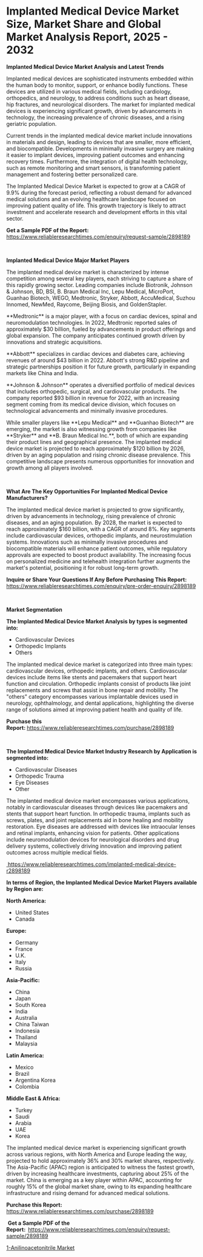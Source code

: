 <p><h1>Implanted Medical Device Market Size, Market Share and Global Market Analysis Report, 2025 - 2032</h1></p><p><strong>Implanted Medical Device Market Analysis and Latest Trends</strong></p>
<p><p>Implanted medical devices are sophisticated instruments embedded within the human body to monitor, support, or enhance bodily functions. These devices are utilized in various medical fields, including cardiology, orthopedics, and neurology, to address conditions such as heart disease, hip fractures, and neurological disorders. The market for implanted medical devices is experiencing significant growth, driven by advancements in technology, the increasing prevalence of chronic diseases, and a rising geriatric population.</p><p>Current trends in the implanted medical device market include innovations in materials and design, leading to devices that are smaller, more efficient, and biocompatible. Developments in minimally invasive surgery are making it easier to implant devices, improving patient outcomes and enhancing recovery times. Furthermore, the integration of digital health technology, such as remote monitoring and smart sensors, is transforming patient management and fostering better personalized care.</p><p>The Implanted Medical Device Market is expected to grow at a CAGR of 9.9% during the forecast period, reflecting a robust demand for advanced medical solutions and an evolving healthcare landscape focused on improving patient quality of life. This growth trajectory is likely to attract investment and accelerate research and development efforts in this vital sector.</p></p>
<p><strong>Get a Sample PDF of the Report:&nbsp;</strong> <a href="https://www.reliableresearchtimes.com/enquiry/request-sample/2898189?utm_campaign=3011&utm_medium=2&utm_source=Github&utm_content=ia&utm_term=15032025&utm_id=implanted-medical-device">https://www.reliableresearchtimes.com/enquiry/request-sample/2898189</a></p>
<p>&nbsp;</p>
<p><strong>Implanted Medical Device Major Market Players</strong></p>
<p><p>The implanted medical device market is characterized by intense competition among several key players, each striving to capture a share of this rapidly growing sector. Leading companies include Biotronik, Johnson & Johnson, BD, BSI, B. Braun Medical Inc, Lepu Medical, MicroPort, Guanhao Biotech, WEGO, Medtronic, Stryker, Abbott, AccuMedical, Suzhou Innomed, NewMed, Raycome, Beijing Biosis, and GoldenStapler.</p><p>**Medtronic** is a major player, with a focus on cardiac devices, spinal and neuromodulation technologies. In 2022, Medtronic reported sales of approximately $30 billion, fueled by advancements in product offerings and global expansion. The company anticipates continued growth driven by innovations and strategic acquisitions.</p><p>**Abbott** specializes in cardiac devices and diabetes care, achieving revenues of around $43 billion in 2022. Abbott's strong R&D pipeline and strategic partnerships position it for future growth, particularly in expanding markets like China and India.</p><p>**Johnson & Johnson** operates a diversified portfolio of medical devices that includes orthopedic, surgical, and cardiovascular products. The company reported $93 billion in revenue for 2022, with an increasing segment coming from its medical device division, which focuses on technological advancements and minimally invasive procedures.</p><p>While smaller players like **Lepu Medical** and **Guanhao Biotech** are emerging, the market is also witnessing growth from companies like **Stryker** and **B. Braun Medical Inc.**, both of which are expanding their product lines and geographical presence. The implanted medical device market is projected to reach approximately $120 billion by 2026, driven by an aging population and rising chronic disease prevalence. This competitive landscape presents numerous opportunities for innovation and growth among all players involved.</p></p>
<p>&nbsp;</p>
<p><strong>What Are The Key Opportunities For Implanted Medical Device Manufacturers?</strong></p>
<p><p>The implanted medical device market is projected to grow significantly, driven by advancements in technology, rising prevalence of chronic diseases, and an aging population. By 2028, the market is expected to reach approximately $160 billion, with a CAGR of around 8%. Key segments include cardiovascular devices, orthopedic implants, and neurostimulation systems. Innovations such as minimally invasive procedures and biocompatible materials will enhance patient outcomes, while regulatory approvals are expected to boost product availability. The increasing focus on personalized medicine and telehealth integration further augments the market's potential, positioning it for robust long-term growth.</p></p>
<p><strong>Inquire or Share Your Questions If Any Before Purchasing This Report:</strong> <a href="https://www.reliableresearchtimes.com/enquiry/pre-order-enquiry/2898189?utm_campaign=3011&utm_medium=2&utm_source=Github&utm_content=ia&utm_term=15032025&utm_id=implanted-medical-device">https://www.reliableresearchtimes.com/enquiry/pre-order-enquiry/2898189</a></p>
<p>&nbsp;</p>
<p><strong>Market Segmentation</strong></p>
<p><strong>The Implanted Medical Device Market Analysis by types is segmented into:</strong></p>
<p><ul><li>Cardiovascular Devices</li><li>Orthopedic Implants</li><li>Others</li></ul></p>
<p><p>The implanted medical device market is categorized into three main types: cardiovascular devices, orthopedic implants, and others. Cardiovascular devices include items like stents and pacemakers that support heart function and circulation. Orthopedic implants consist of products like joint replacements and screws that assist in bone repair and mobility. The "others" category encompasses various implantable devices used in neurology, ophthalmology, and dental applications, highlighting the diverse range of solutions aimed at improving patient health and quality of life.</p></p>
<p><strong>Purchase this Report:&nbsp;</strong><a href="https://www.reliableresearchtimes.com/purchase/2898189?utm_campaign=3011&utm_medium=2&utm_source=Github&utm_content=ia&utm_term=15032025&utm_id=implanted-medical-device">https://www.reliableresearchtimes.com/purchase/2898189</a></p>
<p>&nbsp;</p>
<p><strong>The Implanted Medical Device Market Industry Research by Application is segmented into:</strong></p>
<p><ul><li>Cardiovascular Diseases</li><li>Orthopedic Trauma</li><li>Eye Diseases</li><li>Other</li></ul></p>
<p><p>The implanted medical device market encompasses various applications, notably in cardiovascular diseases through devices like pacemakers and stents that support heart function. In orthopedic trauma, implants such as screws, plates, and joint replacements aid in bone healing and mobility restoration. Eye diseases are addressed with devices like intraocular lenses and retinal implants, enhancing vision for patients. Other applications include neuromodulation devices for neurological disorders and drug delivery systems, collectively driving innovation and improving patient outcomes across multiple medical fields.</p></p>
<p><a href="https://www.reliableresearchtimes.com/implanted-medical-device-r2898189?utm_campaign=3011&utm_medium=2&utm_source=Github&utm_content=ia&utm_term=15032025&utm_id=implanted-medical-device">&nbsp;https://www.reliableresearchtimes.com/implanted-medical-device-r2898189</a></p>
<p><strong>In terms of Region, the Implanted Medical Device Market Players available by Region are:</strong></p>
<p>
    <p> <strong> North America: </strong>
        <ul>
            <li>United States</li>
            <li>Canada</li>
        </ul>
        </p> 
    <p> <strong> Europe: </strong>
        <ul>
            <li>Germany</li>
            <li>France</li>
            <li>U.K.</li>
            <li>Italy</li>
            <li>Russia</li>
        </ul>
        </p> 
    <p> <strong> Asia-Pacific: </strong>
        <ul>
            <li>China</li>
            <li>Japan</li>
            <li>South Korea</li>
            <li>India</li>
            <li>Australia</li>
            <li>China Taiwan</li>
            <li>Indonesia</li>
            <li>Thailand</li>
            <li>Malaysia</li>
        </ul>
        </p> 
    <p> <strong> Latin America: </strong>
        <ul>
            <li>Mexico</li>
            <li>Brazil</li>
            <li>Argentina Korea</li>
            <li>Colombia</li>
        </ul>
        </p> 
    <p> <strong> Middle East & Africa: </strong>
        <ul>
            <li>Turkey</li>
            <li>Saudi</li>
            <li>Arabia</li>
            <li>UAE</li>
            <li>Korea</li>
        </ul>
    </p>
    </p>
<p><p>The implanted medical device market is experiencing significant growth across various regions, with North America and Europe leading the way, projected to hold approximately 36% and 30% market shares, respectively. The Asia-Pacific (APAC) region is anticipated to witness the fastest growth, driven by increasing healthcare investments, capturing about 25% of the market. China is emerging as a key player within APAC, accounting for roughly 15% of the global market share, owing to its expanding healthcare infrastructure and rising demand for advanced medical solutions.</p></p>
<p><strong>Purchase this Report: </strong><a href="https://www.reliableresearchtimes.com/purchase/2898189?utm_campaign=3011&utm_medium=2&utm_source=Github&utm_content=ia&utm_term=15032025&utm_id=implanted-medical-device">https://www.reliableresearchtimes.com/purchase/2898189</a></p>
<p>&nbsp;<strong>Get a Sample PDF of the Report:&nbsp;&nbsp;</strong><a href="https://www.reliableresearchtimes.com/enquiry/request-sample/2898189?utm_campaign=3011&utm_medium=2&utm_source=Github&utm_content=ia&utm_term=15032025&utm_id=implanted-medical-device">https://www.reliableresearchtimes.com/enquiry/request-sample/2898189</a></p>
<p><strong></strong></p>
<p><p><a href="https://github.com/watzondechao/Market-Research-Report-List-1/blob/main/1-anilinoacetonitrile-market.md?utm_campaign=3011&utm_medium=2&utm_source=Github&utm_content=ia&utm_term=15032025&utm_id=implanted-medical-device">1-Anilinoacetonitrile Market</a></p></p>
